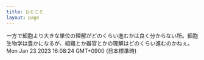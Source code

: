 ```yaml
---
title: ひとこと
layout: page
---
```

<div class="box" dt="1674457704457">
  一方で細胞より大きな単位の理解がどのくらい進むかは良く分からない所。細胞生物学は豊かになるが、組織とか器官とかの理解はどのくらい進むのかねぇ。
  <div class="content is-small">Mon Jan 23 2023 16:08:24 GMT+0900 (日本標準時)</div>
</div>